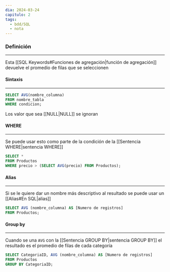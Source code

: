 ```yaml
---
dia: 2024-03-24
capitulo: 2
tags:
  - bdd/SQL
  - nota
---
```

### Definición
---
Esta [[SQL Keywords#Funciones de agregación|función de agregación]] devuelve el promedio de filas que se seleccionen

#### Sintaxis
---
```SQL 
SELECT AVG(nombre_columna)
FROM nombre_tabla
WHERE condicion;
```

Los valor que sea [[NULL|NULL]] se ignoran

#### WHERE
---
Se puede usar esto como parte de la condición de la [[Sentencia WHERE|sentencia WHERE]]

```SQL 
SELECT *
FROM Productos
WHERE precio > (SELECT AVG(precio) FROM Productos);
```

#### Alias
---
Si se le quiere dar un nombre más descriptivo al resultado se puede usar un [[Alias#En SQL|alias]] 

```SQL
SELECT AVG (nombre_columna) AS [Numero de registros]
FROM Productos;
```

#### Group by
---
Cuando se una `AVG` con la [[Sentencia GROUP BY|sentencia GROUP BY]] el resultado es el promedio de filas de cada categoría

```SQL
SELECT CategoriaID, AVG (nombre_columna) AS [Numero de registros]
FROM Productos
GROUP BY CategoriaID;
```


